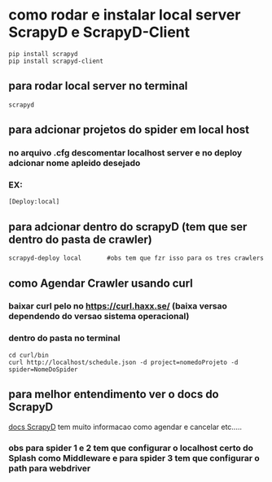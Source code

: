 # como rodar e instalar local server ScrapyD e ScrapyD-Client

```
pip install scrapyd
pip install scrapyd-client   

```
## para rodar local server no terminal
```
scrapyd
```

## para adcionar projetos do spider em local host
### no arquivo .cfg descomentar localhost server e no deploy adcionar nome apleido desejado
### EX:

```
[Deploy:local]
```
## para adcionar dentro do scrapyD  (tem que ser dentro do pasta de crawler)
```
scrapyd-deploy local       #obs tem que fzr isso para os tres crawlers

```
## como Agendar Crawler usando curl
### baixar curl pelo no https://curl.haxx.se/ (baixa versao dependendo do versao sistema operacional)

### dentro do pasta no terminal 
```
cd curl/bin
curl http://localhost/schedule.json -d project=nomedoProjeto -d spider=NomeDoSpider
```

## para melhor entendimento ver o docs do ScrapyD
[docs ScrapyD](https://scrapyd.readthedocs.io/en/stable/)  tem muito informacao como agendar e cancelar etc.....


### obs para spider 1 e 2 tem que configurar o localhost certo do Splash como Middleware e para spider 3 tem que configurar o path para webdriver
